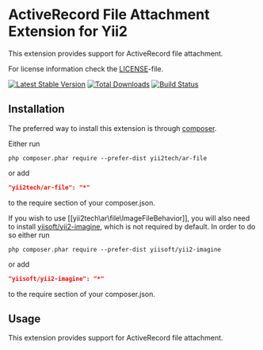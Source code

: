 ActiveRecord File Attachment Extension for Yii2
===============================================

This extension provides support for ActiveRecord file attachment.

For license information check the [LICENSE](LICENSE.md)-file.

[![Latest Stable Version](https://poser.pugx.org/yii2tech/ar-file/v/stable.png)](https://packagist.org/packages/yii2tech/ar-file)
[![Total Downloads](https://poser.pugx.org/yii2tech/ar-file/downloads.png)](https://packagist.org/packages/yii2tech/ar-file)
[![Build Status](https://travis-ci.org/yii2tech/ar-file.svg?branch=master)](https://travis-ci.org/yii2tech/ar-file)


Installation
------------

The preferred way to install this extension is through [composer](http://getcomposer.org/download/).

Either run

```
php composer.phar require --prefer-dist yii2tech/ar-file
```

or add

```json
"yii2tech/ar-file": "*"
```

to the require section of your composer.json.

If you wish to use [[yii2tech\ar\file\ImageFileBehavior]], you will also need to install [yiisoft/yii2-imagine](https://github.com/yiisoft/yii2-imagine),
which is not required by default. In order to do so either run

```
php composer.phar require --prefer-dist yiisoft/yii2-imagine
```

or add

```json
"yiisoft/yii2-imagine": "*"
```

to the require section of your composer.json.


Usage
-----

This extension provides support for ActiveRecord file attachment.